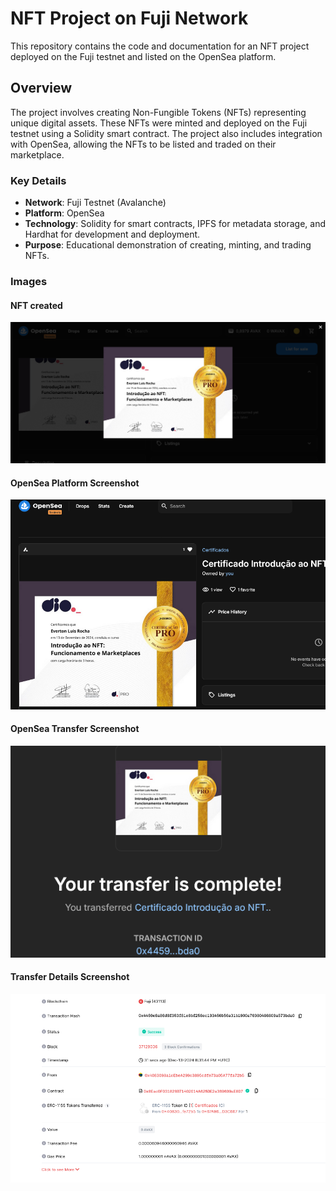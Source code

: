 # NFT Project on Fuji Network

This repository contains the code and documentation for an NFT project deployed on the Fuji testnet and listed on the OpenSea platform.

## Overview

The project involves creating Non-Fungible Tokens (NFTs) representing unique digital assets. These NFTs were minted and deployed on the Fuji testnet using a Solidity smart contract. The project also includes integration with OpenSea, allowing the NFTs to be listed and traded on their marketplace.

### Key Details

- **Network**: Fuji Testnet (Avalanche)
- **Platform**: OpenSea
- **Technology**: Solidity for smart contracts, IPFS for metadata storage, and Hardhat for development and deployment.
- **Purpose**: Educational demonstration of creating, minting, and trading NFTs.

### Images


#### NFT created
<img src="https://github.com/RochaEverton/PrimeiroNFT/blob/main/Images/Certificado%20Introdu%C3%A7%C3%A3o%20ao%20NFT.%20-%20Certificados%20OpenSea.png" alt="NFT Created" width="600"/>

#### OpenSea Platform Screenshot
<img src="https://github.com/RochaEverton/PrimeiroNFT/blob/main/Images/Opensea.png" alt="OpenSea Screenshot" width="600"/>

#### OpenSea Transfer Screenshot
<img src="https://github.com/RochaEverton/PrimeiroNFT/blob/main/Images/YourTransfer.png" alt="OpenSea Transfer Screenshot" width="600"/>

#### Transfer Details Screenshot
<img src="https://github.com/RochaEverton/PrimeiroNFT/blob/main/Images/Transaction%20Details%20Explorer.png" alt="Transfer Details Screenshot" width="600"/>


